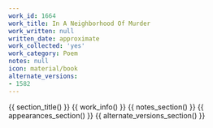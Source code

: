 ```yaml
---
work_id: 1664
work_title: In A Neighborhood Of Murder
work_written: null
written_date: approximate
work_collected: 'yes'
work_category: Poem
notes: null
icon: material/book
alternate_versions:
- 1582
---
```


{{ section_title() }}
{{ work_info() }}
{{ notes_section() }}
{{ appearances_section() }}
{{ alternate_versions_section() }}